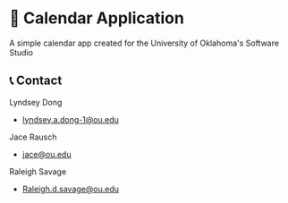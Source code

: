 # 📆 Calendar Application

A simple calendar app created for the University of Oklahoma's Software Studio

## 📞 Contact

Lyndsey Dong

- <lyndsey.a.dong-1@ou.edu>

Jace Rausch

- <jace@ou.edu>

Raleigh Savage

- <Raleigh.d.savage@ou.edu>

